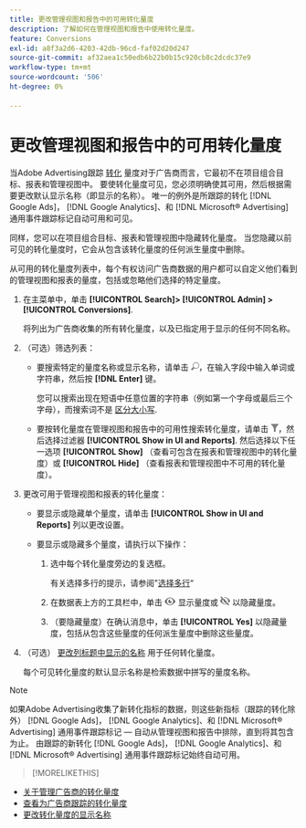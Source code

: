 ```yaml
---
title: 更改管理视图和报告中的可用转化量度
description: 了解如何在管理视图和报告中使用转化量度。
feature: Conversions
exl-id: a8f3a2d6-4203-42db-96cd-faf02d20d247
source-git-commit: af32aea1c50edb6b22b0b15c920cb8c2dcdc37e9
workflow-type: tm+mt
source-wordcount: '506'
ht-degree: 0%

---
```


# 更改管理视图和报告中的可用转化量度

当Adobe Advertising跟踪 [转化](/help/search-social-commerce/glossary.md#c-d) 量度对于广告商而言，它最初不在项目组合目标、报表和管理视图中。 要使转化量度可见，您必须明确使其可用，然后根据需要更改默认显示名称（即显示的名称）。 唯一的例外是所跟踪的转化 [!DNL Google Ads]， [!DNL Google Analytics]、和 [!DNL Microsoft® Advertising] 通用事件跟踪标记自动可用和可见。

同样，您可以在项目组合目标、报表和管理视图中隐藏转化量度。 当您隐藏以前可见的转化量度时，它会从包含该转化量度的任何派生量度中删除。

从可用的转化量度列表中，每个有权访问广告商数据的用户都可以自定义他们看到的管理视图和报表的量度，包括或忽略他们选择的特定量度。

1. 在主菜单中，单击 **[!UICONTROL Search]> [!UICONTROL Admin] >[!UICONTROL Conversions]**.

   将列出为广告商收集的所有转化量度，以及已指定用于显示的任何不同名称。

1. （可选）筛选列表：

   * 要搜索特定的量度名称或显示名称，请单击 ![Search](/help/search-social-commerce/assets/search.png "Search")，在输入字段中输入单词或字符串，然后按 **[!DNL Enter]** 键。

     您可以搜索出现在短语中任意位置的字符串（例如第一个字母或最后三个字母），而搜索词不是 [区分大小写](/help/search-social-commerce/glossary.md#c-d).

   * 要按转化量度在管理视图和报告中的可用性搜索转化量度，请单击 ![筛选](/help/search-social-commerce/assets/filter.png "筛选")，然后选择过滤器 **[!UICONTROL Show in UI and Reports]**. 然后选择以下任一选项 **[!UICONTROL Show]** （查看可包含在报表和管理视图中的转化量度）或 **[!UICONTROL Hide]** （查看报表和管理视图中不可用的转化量度）。

1. 更改可用于管理视图和报表的转化量度：

   * 要显示或隐藏单个量度，请单击 **[!UICONTROL Show in UI and Reports]** 列以更改设置。

   * 要显示或隐藏多个量度，请执行以下操作：

      1. 选中每个转化量度旁边的复选框。

         有关选择多行的提示，请参阅&quot;[选择多行](/help/search-social-commerce/common-tasks/navigation-editing-selection/multiple-rows-select.md)“

      1. 在数据表上方的工具栏中，单击 ![显示](/help/search-social-commerce/assets/show.png "显示") 显示量度或 ![隐藏](/help/search-social-commerce/assets/hide.png "隐藏") 以隐藏量度。

      1. （要隐藏量度）在确认消息中，单击 **[!UICONTROL Yes]** 以隐藏量度，包括从包含这些量度的任何派生量度中删除这些量度。

1. （可选） [更改列标题中显示的名称](conversion-metric-edit-display-name.md) 用于任何转化量度。

   每个可见转化量度的默认显示名称是检索数据中拼写的量度名称。

>[!NOTE]
>
>如果Adobe Advertising收集了新转化指标的数据，则这些新指标（跟踪的转化除外） [!DNL Google Ads]， [!DNL Google Analytics]、和 [!DNL Microsoft® Advertising] 通用事件跟踪标记 — 自动从管理视图和报告中排除，直到将其包含为止。 由跟踪的新转化 [!DNL Google Ads]， [!DNL Google Analytics]、和 [!DNL Microsoft® Advertising] 通用事件跟踪标记始终自动可用。

>[!MORELIKETHIS]
>
* [关于管理广告商的转化量度](conversion-metric-about.md)
* [查看为广告商跟踪的转化量度](conversion-metric-view-tracked.md)
* [更改转化量度的显示名称](conversion-metric-edit-display-name.md)
